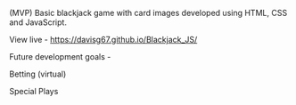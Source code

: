 (MVP) Basic blackjack game with card images developed using HTML, CSS and JavaScript.

View live - https://davisg67.github.io/Blackjack_JS/


Future development goals - 

Betting (virtual)

Special Plays
